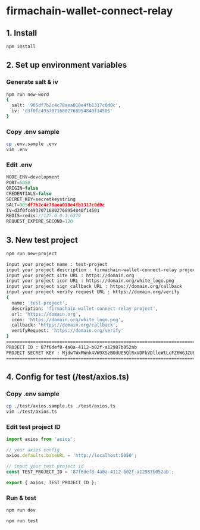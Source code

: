 # firmachain-wallet-connect-relay

## 1. Install

```javascript
npm install
```

## 2. Set up environment variables

### Generate salt & iv

```bash
npm run new-word
{
  salt: '905df7b2c4c78aea018e4fb1317c0d0c',
  iv: 'd3f0fc49370716802768954840f14501'
}
```

### Copy .env sample

```bash
cp .env.sample .env
vim .env
```

### Edit .env

```javascript
NODE_ENV=development
PORT=5050
ORIGIN=false
CREDENTIALS=false
SECRET_KEY=secretkeystring
SALT=905df7b2c4c78aea018e4fb1317c0d0c
IV=d3f0fc49370716802768954840f14501
REDIS=redis://127.0.0.1:6379
REQUEST_EXPIRE_SECOND=120
```

## 3. New test project

```bash
npm run new-project

input your project name : test-project
input your project description : firmachain-wallet-connect-relay project
input your project site URL : https://domain.org
input your project icon URL : https://domain.org/white_logo.png
input your project sign callback URL : https://domain.org/callback
input your project verify request URL : https://domain.org/verify
{
  name: 'test-project',
  description: 'firmachain-wallet-connect-relay project',
  url: 'https://domain.org',
  icon: 'https://domain.org/white_logo.png',
  callback: 'https://domain.org/callback',
  verifyRequest: 'https://domain.org/verify'
}
==========================================================================================================================
PROJECT ID : 87f6def8-4a0a-4112-b02f-a12987b052ab
PROJECT SECRET KEY : MjdwTWxRWnk4VW9XSzBOdUE5QlRxVDFkVDlleWtLcFZ6WGJZUENNYktlU1lFMlhXS0VPMjNMWjlNLzRZcTh3Lw==
==========================================================================================================================
```

## 4. Config for test (/test/axios.ts)

### Copy .env sample

```bash
cp ./test/axios.sample.ts ./test/axios.ts
vim ./test/axios.ts
```

### Edit test project ID

```javascript
import axios from 'axios';

// your axios config
axios.defaults.baseURL = 'http://localhost:5050';

// input your test project id
const TEST_PROJECT_ID = '87f6def8-4a0a-4112-b02f-a12987b052ab';

export { axios, TEST_PROJECT_ID };
```

### Run & test

```bash
npm run dev

npm run test
```
